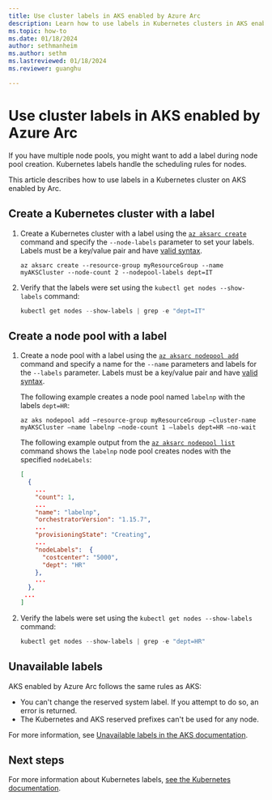 ```yaml
---
title: Use cluster labels in AKS enabled by Azure Arc
description: Learn how to use labels in Kubernetes clusters in AKS enabled by Arc.
ms.topic: how-to
ms.date: 01/18/2024
author: sethmanheim
ms.author: sethm 
ms.lastreviewed: 01/18/2024
ms.reviewer: guanghu

---
```


# Use cluster labels in AKS enabled by Azure Arc

If you have multiple node pools, you might want to add a label during node pool creation. Kubernetes labels handle the scheduling rules for nodes.

This article describes how to use labels in a Kubernetes cluster on AKS enabled by Arc.

## Create a Kubernetes cluster with a label

1. Create a Kubernetes cluster with a label using the [`az aksarc create`](/cli/azure/aksarc#az-aksarc-create) command and specify the `--node-labels` parameter to set your labels. Labels must be a key/value pair and have [valid syntax](https://kubernetes.io/docs/concepts/overview/working-with-objects/labels/#syntax-and-character-set).

   ```azurecli
   az aksarc create --resource-group myResourceGroup --name myAKSCluster --node-count 2 --nodepool-labels dept=IT
   ```

1. Verify that the labels were set using the `kubectl get nodes --show-labels` command:

   ```powershell
   kubectl get nodes --show-labels | grep -e "dept=IT"
   ```

## Create a node pool with a label

1. Create a node pool with a label using the [`az aksarc nodepool add`](/cli/azure/aksarc/nodepool#az-aksarc-nodepool-add) command and specify a name for the `--name` parameters and labels for the `--labels` parameter. Labels must be a key/value pair and have [valid syntax](https://kubernetes.io/docs/concepts/overview/working-with-objects/labels/#syntax-and-character-set).

   The following example creates a node pool named `labelnp` with the labels `dept=HR`:

   ```azurecli
   az aks nodepool add –resource-group myResourceGroup –cluster-name myAKSCluster –name labelnp –node-count 1 –labels dept=HR –no-wait
   ```

   The following example output from the [`az aksarc nodepool list`](/cli/azure/aksarc/nodepool#az-aksarc-nodepool-list) command shows the `labelnp` node pool creates nodes with the specified `nodeLabels`:

   ```json
   [
     {
       ...
       "count": 1,
       ...
       "name": "labelnp",
       "orchestratorVersion": "1.15.7",
       ...
       "provisioningState": "Creating",
       ...
       "nodeLabels":  {
         "costcenter": "5000",
         "dept": "HR"
       },
       ...
     },
    ...
   ]
   ```

1. Verify the labels were set using the `kubectl get nodes --show-labels` command:

   ```powershell
   kubectl get nodes --show-labels | grep -e "dept=HR"
   ```

## Unavailable labels

AKS enabled by Azure Arc follows the same rules as AKS:

- You can't change the reserved system label. If you attempt to do so, an error is returned.
- The Kubernetes and AKS reserved prefixes can't be used for any node.

For more information, see [Unavailable labels in the AKS documentation](/azure/aks/use-labels#unavailable-labels).

## Next steps

For more information about Kubernetes labels, [see the Kubernetes documentation](https://kubernetes.io/docs/concepts/overview/working-with-objects/labels/).
